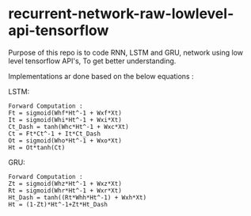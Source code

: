 # recurrent-network-raw-lowlevel-api-tensorflow


Purpose of this repo is to code RNN, LSTM and GRU, network using low level tensorflow API's, To get better understanding.

Implementations ar done based on the below equations : 

LSTM: 

    Forward Computation : 
    Ft = sigmoid(Whf*Ht^-1 + Wxf*Xt)
    It = sigmoid(Whi*Ht^-1 + Wxi*Xt)
    Ct_Dash = tanh(Whc*Ht^-1 + Wxc*Xt)
    Ct = Ft*Ct^-1 + It*Ct_Dash
    Ot = sigmoid(Who*Ht^-1 + Wxo*Xt)
    Ht = Ot*tanh(Ct)


GRU: 

    Forward Computation : 
    Zt = sigmoid(Whz*Ht^-1 + Wxz*Xt)
    Rt = sigmoid(Whr*Ht^-1 + Wxr*Xt)
    Ht_Dash = tanh((Rt*Whh*Ht^-1) + Wxh*Xt)
    Ht = (1-Zt)*Ht^-1+Zt*Ht_Dash
    
